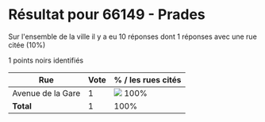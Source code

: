 # Résultat pour 66149 - Prades

Sur l'ensemble de la ville il y a eu 10 réponses dont 1 réponses avec une rue citée (10%)

1 points noirs identifiés

| Rue | Vote | % / les rues cités|
|-----|------|-------------------|
| Avenue de la Gare | 1 | <img src="../../img/bar_100.gif" />&nbsp;100%|
| **Total** | 1 | 100%|
